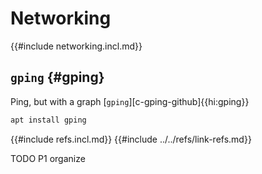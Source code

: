 # Networking

{{#include networking.incl.md}}

## `gping` {#gping}

Ping, but with a graph [`gping`][c-gping-github]{{hi:gping}}

```sh
apt install gping
```

{{#include refs.incl.md}}
{{#include ../../refs/link-refs.md}}

<div class="hidden">
TODO P1 organize
</div>
